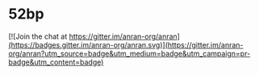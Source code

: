 # 52bp

[![Join the chat at https://gitter.im/anran-org/anran](https://badges.gitter.im/anran-org/anran.svg)](https://gitter.im/anran-org/anran?utm_source=badge&utm_medium=badge&utm_campaign=pr-badge&utm_content=badge)
